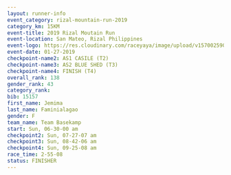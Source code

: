 ```yaml
---
layout: runner-info 
event_category: rizal-mountain-run-2019 
category_km: 15KM 
event-title: 2019 Rizal Moutain Run 
event-location: San Mateo, Rizal Philippines 
event-logo: https://res.cloudinary.com/raceyaya/image/upload/v1570025909/logo/rizal-mountain_gkfete.jpg 
event-date: 01-27-2019 
checkpoint-name2: AS1 CASILE (T2) 
checkpoint-name3: AS2 BLUE SHED (T3) 
checkpoint-name4: FINISH (T4) 
overall_rank: 138
gender_rank: 43
category_rank: 
bib: 15157
first_name: Jemima
last_name: Faminialagao
gender: F
team_name: Team Basekamp
start: Sun, 06-30-00 am
checkpoint2: Sun, 07-27-07 am
checkpoint3: Sun, 08-42-06 am
checkpoint4: Sun, 09-25-08 am
race_time: 2-55-08
status: FINISHER
---
```

